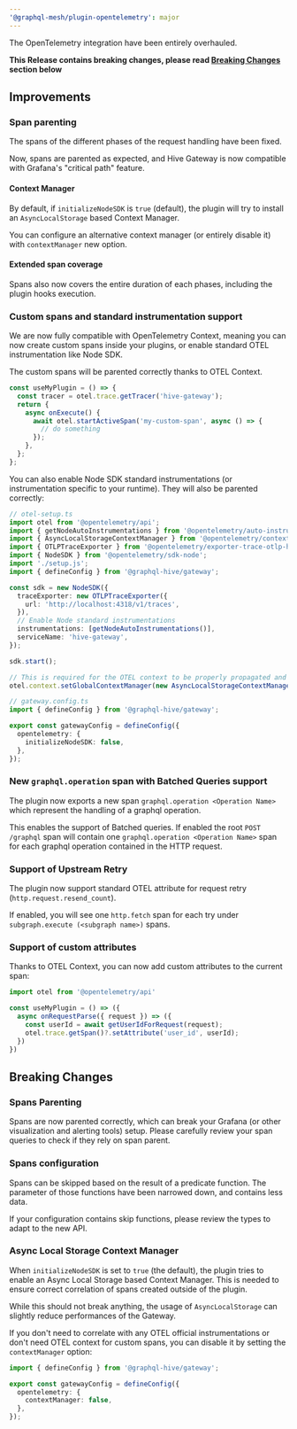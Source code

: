 ```yaml
---
'@graphql-mesh/plugin-opentelemetry': major
---
```


The OpenTelemetry integration have been entirely overhauled.

**This Release contains breaking changes, please read [Breaking Changes](#breaking-changes) section below**

## Improvements

### Span parenting

The spans of the different phases of the request handling have been fixed.

Now, spans are parented as expected, and Hive Gateway is now compatible with Grafana's "critical path" feature.

#### Context Manager

By default, if `initializeNodeSDK` is `true` (default), the plugin will try to install an `AsyncLocalStorage` based Context Manager.

You can configure an alternative context manager (or entirely disable it) with `contextManager` new option.

#### Extended span coverage

Spans also now covers the entire duration of each phases, including the plugin hooks execution.

### Custom spans and standard instrumentation support

We are now fully compatible with OpenTelemetry Context, meaning you can now create custom spans
inside your plugins, or enable standard OTEL instrumentation like Node SDK.

The custom spans will be parented correctly thanks to OTEL Context.

```ts
const useMyPlugin = () => {
  const tracer = otel.trace.getTracer('hive-gateway');
  return {
    async onExecute() {
      await otel.startActiveSpan('my-custom-span', async () => {
        // do something
      });
    },
  };
};
```

You can also enable Node SDK standard instrumentations (or instrumentation specific to your runtime).
They will also be parented correctly:

```ts
// otel-setup.ts
import otel from '@opentelemetry/api';
import { getNodeAutoInstrumentations } from '@opentelemetry/auto-instrumentations-node';
import { AsyncLocalStorageContextManager } from '@opentelemetry/context-async-hooks';
import { OTLPTraceExporter } from '@opentelemetry/exporter-trace-otlp-http';
import { NodeSDK } from '@opentelemetry/sdk-node';
import './setup.js';
import { defineConfig } from '@graphql-hive/gateway';

const sdk = new NodeSDK({
  traceExporter: new OTLPTraceExporter({
    url: 'http://localhost:4318/v1/traces',
  }),
  // Enable Node standard instrumentations
  instrumentations: [getNodeAutoInstrumentations()],
  serviceName: 'hive-gateway',
});

sdk.start();

// This is required for the OTEL context to be properly propagated and spans correlated with Hive's integration.
otel.context.setGlobalContextManager(new AsyncLocalStorageContextManager());

// gateway.config.ts
import { defineConfig } from '@graphql-hive/gateway';

export const gatewayConfig = defineConfig({
  opentelemetry: {
    initializeNodeSDK: false,
  },
});
```

### New `graphql.operation` span with Batched Queries support

The plugin now exports a new span `graphql.operation <Operation Name>` which represent the handling of a graphql operation.

This enables the support of Batched queries. If enabled the root `POST /graphql` span will contain
one `graphql.operation <Operation Name>` span for each graphql operation contained in the HTTP request.

### Support of Upstream Retry

The plugin now support standard OTEL attribute for request retry (`http.request.resend_count`).

If enabled, you will see one `http.fetch` span for each try under `subgraph.execute (<subgraph name>)` spans.

### Support of custom attributes

Thanks to OTEL Context, you can now add custom attributes to the current span:

```ts
import otel from '@opentelemetry/api'

const useMyPlugin = () => ({
  async onRequestParse({ request }) => ({
    const userId = await getUserIdForRequest(request);
    otel.trace.getSpan()?.setAttribute('user_id', userId);
  })
})
```

## Breaking Changes

### Spans Parenting

Spans are now parented correctly, which can break your Grafana (or other visualization and alerting tools) setup.
Please carefully review your span queries to check if they rely on span parent.

### Spans configuration

Spans can be skipped based on the result of a predicate function. The parameter of those functions have been narrowed down, and contains less data.

If your configuration contains skip functions, please review the types to adapt to the new API.

### Async Local Storage Context Manager

When `initializeNodeSDK` is set to `true` (the default), the plugin tries to enable an Async Local Storage based Context Manager.
This is needed to ensure correct correlation of spans created outside of the plugin.

While this should not break anything, the usage of `AsyncLocalStorage` can slightly reduce performances of the Gateway.

If you don't need to correlate with any OTEL official instrumentations or don't need OTEL context for custom spans, you can disable it by setting the `contextManager` option:

```ts
import { defineConfig } from '@graphql-hive/gateway';

export const gatewayConfig = defineConfig({
  opentelemetry: {
    contextManager: false,
  },
});
```
